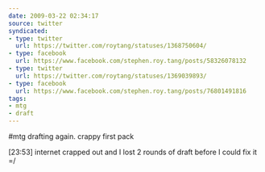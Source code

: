 ```yaml
---
date: 2009-03-22 02:34:17
source: twitter
syndicated:
- type: twitter
  url: https://twitter.com/roytang/statuses/1368750604/
- type: facebook
  url: https://www.facebook.com/stephen.roy.tang/posts/58326078132
- type: twitter
  url: https://twitter.com/roytang/statuses/1369039893/
- type: facebook
  url: https://www.facebook.com/stephen.roy.tang/posts/76801491816
tags:
- mtg
- draft
---
```


#mtg drafting again. crappy first pack

[23:53] internet crapped out and I lost 2 rounds of draft before I could fix it =/